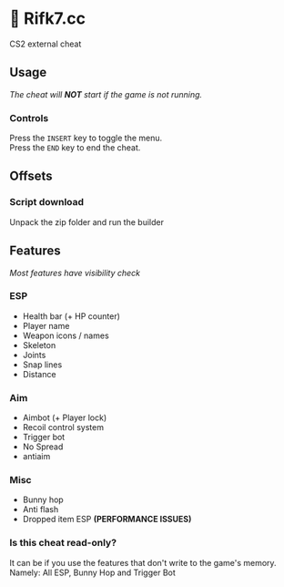 # :apple: Rifk7.cc
CS2 external cheat

## Usage
*The cheat will **NOT** start if the game is not running.*
### Controls
Press the `INSERT` key to toggle the menu.     
Press the `END` key to end the cheat.

## Offsets
### Script download
Unpack the zip folder and run the builder

## Features
*Most features have visibility check*
### ESP
- Health bar (+ HP counter)
- Player name
- Weapon icons / names
- Skeleton
- Joints
- Snap lines
- Distance
  
### Aim
- Aimbot (+ Player lock)
- Recoil control system
- Trigger bot
- No Spread
- antiaim

### Misc
- Bunny hop
- Anti flash
- Dropped item ESP **(PERFORMANCE ISSUES)**

### Is this cheat read-only?
It can be if you use the features that don't write to the game's memory.     
Namely: All ESP, Bunny Hop and Trigger Bot
